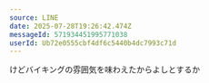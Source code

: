 ```yaml
---
source: LINE
date: 2025-07-28T19:26:42.474Z
messageId: 571934451995771038
userId: Ub72e0555cbf4df6c5440b4dc7993c71d
---
```


けどバイキングの雰囲気を味わえたからよしとするか